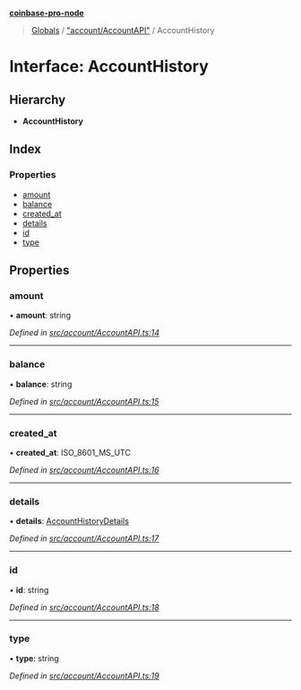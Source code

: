 **[coinbase-pro-node](../README.md)**

> [Globals](../globals.md) / ["account/AccountAPI"](../modules/_account_accountapi_.md) / AccountHistory

# Interface: AccountHistory

## Hierarchy

- **AccountHistory**

## Index

### Properties

- [amount](_account_accountapi_.accounthistory.md#amount)
- [balance](_account_accountapi_.accounthistory.md#balance)
- [created_at](_account_accountapi_.accounthistory.md#created_at)
- [details](_account_accountapi_.accounthistory.md#details)
- [id](_account_accountapi_.accounthistory.md#id)
- [type](_account_accountapi_.accounthistory.md#type)

## Properties

### amount

• **amount**: string

_Defined in [src/account/AccountAPI.ts:14](https://github.com/bennycode/coinbase-pro-node/blob/accd6f4/src/account/AccountAPI.ts#L14)_

---

### balance

• **balance**: string

_Defined in [src/account/AccountAPI.ts:15](https://github.com/bennycode/coinbase-pro-node/blob/accd6f4/src/account/AccountAPI.ts#L15)_

---

### created_at

• **created_at**: ISO_8601_MS_UTC

_Defined in [src/account/AccountAPI.ts:16](https://github.com/bennycode/coinbase-pro-node/blob/accd6f4/src/account/AccountAPI.ts#L16)_

---

### details

• **details**: [AccountHistoryDetails](_account_accountapi_.accounthistorydetails.md)

_Defined in [src/account/AccountAPI.ts:17](https://github.com/bennycode/coinbase-pro-node/blob/accd6f4/src/account/AccountAPI.ts#L17)_

---

### id

• **id**: string

_Defined in [src/account/AccountAPI.ts:18](https://github.com/bennycode/coinbase-pro-node/blob/accd6f4/src/account/AccountAPI.ts#L18)_

---

### type

• **type**: string

_Defined in [src/account/AccountAPI.ts:19](https://github.com/bennycode/coinbase-pro-node/blob/accd6f4/src/account/AccountAPI.ts#L19)_
